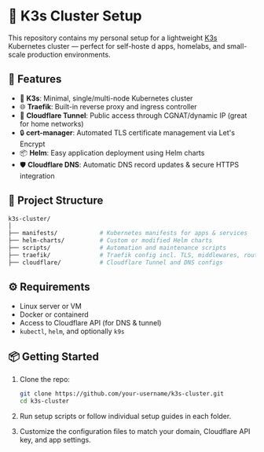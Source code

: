 # 🧩 K3s Cluster Setup

This repository contains my personal setup for a lightweight [K3s](https://k3s.io/) Kubernetes cluster — perfect for self-hoste
d apps, homelabs, and small-scale production environments.

## 🚀 Features

- 🐳 **K3s**: Minimal, single/multi-node Kubernetes cluster
- 🌐 **Traefik**: Built-in reverse proxy and ingress controller
- 🔐 **Cloudflare Tunnel**: Public access through CGNAT/dynamic IP (great for home networks)
- 🔒 **cert-manager**: Automated TLS certificate management via Let's Encrypt
- 📦 **Helm**: Easy application deployment using Helm charts
- 🛡️ **Cloudflare DNS**: Automatic DNS record updates & secure HTTPS integration

## 📁 Project Structure

```bash
k3s-cluster/
│
├── manifests/            # Kubernetes manifests for apps & services
├── helm-charts/          # Custom or modified Helm charts
├── scripts/              # Automation and maintenance scripts
├── traefik/              # Traefik config incl. TLS, middlewares, routers
├── cloudflare/           # Cloudflare Tunnel and DNS configs
```

## ⚙️ Requirements

- Linux server or VM
- Docker or containerd
- Access to Cloudflare API (for DNS & tunnel)
- `kubectl`, `helm`, and optionally `k9s`

## 📦 Getting Started

1. Clone the repo:
   ```bash
   git clone https://github.com/your-username/k3s-cluster.git
   cd k3s-cluster
   ```

2. Run setup scripts or follow individual setup guides in each folder.

3. Customize the configuration files to match your domain, Cloudflare API key, and app settings.
